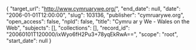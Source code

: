{
  "target_url": "http://www.cymruarywe.org/", 
  "end_date": null, 
  "date": "2006-01-01T12:00:00", 
  "slug": 103136, 
  "publisher": "cymruarywe.org", 
  "open_access": false, 
  "npld": false, 
  "title": "Cymru ar y We - Wales on the Web", 
  "subjects": [], 
  "collections": [], 
  "record_id": "20060101T120000/ixWyo6fH2Pu3+78yqEkRwA==", 
  "scope": "root", 
  "start_date": null
}


